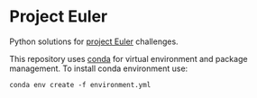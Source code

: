 # Project Euler

Python solutions for [project Euler](https://projecteuler.net) challenges.

This repository uses [conda](https://conda.io) for virtual environment and package management. To install conda environment use:

```
conda env create -f environment.yml
```
